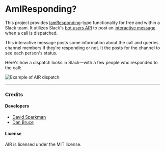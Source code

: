 # AmIResponding?

This project provides [IamResponding](https://iamresponding.com/v3/Pages/Default.aspx)-type functionality for free and within a Slack team. It utilizes Slack's [bot users API](https://api.slack.com/bot-users) to post an [interactive message](https://api.slack.com/interactive-messages) when a call is dispatched.

This interactive message posts some information about the call and queries channel members if they're responding or not. It the posts for the channel to see each person's status.

Here's how a dispatch looks in Slack—with a few people who responded to the call:

![Example of AIR dispatch](https://i.imgur.com/qAL5Szl.png)

---

### Credits

#### Developers
* [David Sparkman](http://github.com/David-Sparky)
* [Dan Bruce](http://github.com/ddbruce)

#### License
AIR is licensed under the MIT license.
